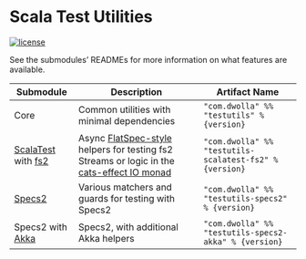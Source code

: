 # Scala Test Utilities

[![license](https://img.shields.io/github/license/Dwolla/scala-test-utils.svg?style=flat-square)]()

See the submodules’ READMEs for more information on what features are available.

|Submodule | Description | Artifact Name |
|----------|-------------|---------------|
|Core|Common utilities with minimal dependencies|`"com.dwolla" %% "testutils" % {version}`|
|[ScalaTest](http://www.scalatest.org) with [fs2](https://github.com/functional-streams-for-scala/fs2)|Async [FlatSpec-style](http://www.scalatest.org/user_guide/selecting_a_style) helpers for testing fs2 Streams or logic in the [cats-effect IO monad](https://github.com/typelevel/cats-effect)|`"com.dwolla" %% "testutils-scalatest-fs2" % {version}`|
|[Specs2](https://etorreborre.github.io/specs2/)|Various matchers and guards for testing with Specs2|`"com.dwolla" %% "testutils-specs2" % {version}`|
|Specs2 with [Akka](https://akka.io)|Specs2, with additional Akka helpers|`"com.dwolla" %% "testutils-specs2-akka" % {version}`|
